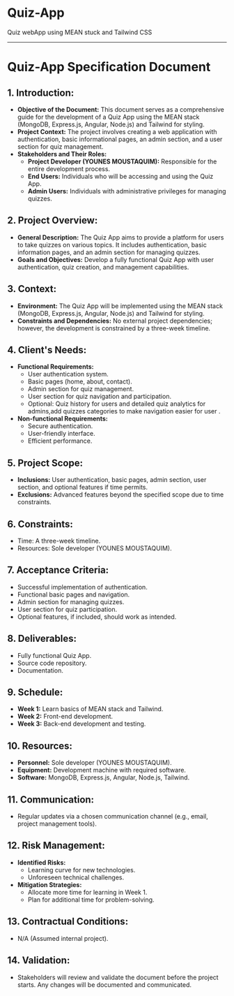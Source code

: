 # Quiz-App
 Quiz webApp using MEAN stuck  and Tailwind CSS

---

# Quiz-App Specification Document

## 1. Introduction:
   - **Objective of the Document:** This document serves as a comprehensive guide for the development of a Quiz App using the MEAN stack (MongoDB, Express.js, Angular, Node.js) and Tailwind for styling.
   - **Project Context:** The project involves creating a web application with authentication, basic informational pages, an admin section, and a user section for quiz management.
   - **Stakeholders and Their Roles:**
     - **Project Developer (YOUNES MOUSTAQUIM):** Responsible for the entire development process.
     - **End Users:** Individuals who will be accessing and using the Quiz App.
     - **Admin Users:** Individuals with administrative privileges for managing quizzes.

## 2. Project Overview:
   - **General Description:** The Quiz App aims to provide a platform for users to take quizzes on various topics. It includes authentication, basic information pages, and an admin section for managing quizzes.
   - **Goals and Objectives:** Develop a fully functional Quiz App with user authentication, quiz creation, and management capabilities.

## 3. Context:
   - **Environment:** The Quiz App will be implemented using the MEAN stack (MongoDB, Express.js, Angular, Node.js) and Tailwind for styling.
   - **Constraints and Dependencies:** No external project dependencies; however, the development is constrained by a three-week timeline.

## 4. Client's Needs:
   - **Functional Requirements:**
     - User authentication system.
     - Basic pages (home, about, contact).
     - Admin section for quiz management.
     - User section for quiz navigation and participation.
     - Optional: Quiz history for users and detailed quiz analytics for admins,add quizzes categories to make navigation easier for user .
   - **Non-functional Requirements:**
     - Secure authentication.
     - User-friendly interface.
     - Efficient performance.

## 5. Project Scope:
   - **Inclusions:** User authentication, basic pages, admin section, user section, and optional features if time permits.
   - **Exclusions:** Advanced features beyond the specified scope due to time constraints.

## 6. Constraints:
   - Time: A three-week timeline.
   - Resources: Sole developer (YOUNES MOUSTAQUIM).

## 7. Acceptance Criteria:
   - Successful implementation of authentication.
   - Functional basic pages and navigation.
   - Admin section for managing quizzes.
   - User section for quiz participation.
   - Optional features, if included, should work as intended.

## 8. Deliverables:
   - Fully functional Quiz App.
   - Source code repository.
   - Documentation.

## 9. Schedule:
   - **Week 1:** Learn basics of MEAN stack and Tailwind.
   - **Week 2:** Front-end development.
   - **Week 3:** Back-end development and testing.

## 10. Resources:
   - **Personnel:** Sole developer (YOUNES MOUSTAQUIM).
   - **Equipment:** Development machine with required software.
   - **Software:** MongoDB, Express.js, Angular, Node.js, Tailwind.

## 11. Communication:
   - Regular updates via a chosen communication channel (e.g., email, project management tools).

## 12. Risk Management:
   - **Identified Risks:**
     - Learning curve for new technologies.
     - Unforeseen technical challenges.
   - **Mitigation Strategies:**
     - Allocate more time for learning in Week 1.
     - Plan for additional time for problem-solving.

## 13. Contractual Conditions:
   - N/A (Assumed internal project).

## 14. Validation:
   - Stakeholders will review and validate the document before the project starts. Any changes will be documented and communicated.

